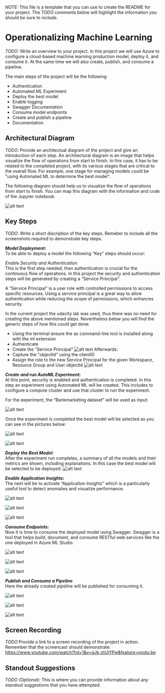 *NOTE:* This file is a template that you can use to create the README for your project. The *TODO* comments below will highlight the information you should be sure to include.


# Operationalizing Machine Learning

*TODO:* Write an overview to your project.
In this project we will use Azure to configure a cloud-based machine learning production model, deploy it, and consume it. At the same time we will also create, publish, and consume a pipeline.

The main steps of the project will be the following:

- Authentication
- Automated ML Experiment
- Deploy the best model
- Enable logging
- Swagger Documentation
- Consume model endpoints
- Create and publish a pipeline
- Documentation

## Architectural Diagram
*TODO*: Provide an architectual diagram of the project and give an introduction of each step. An architectural diagram is an image that helps visualize the flow of operations from start to finish. In this case, it has to be related to the completed project, with its various stages that are critical to the overall flow. For example, one stage for managing models could be "using Automated ML to determine the best model". 

The following diagram should help us to visualize the flow of operations from start to finish.
You can map this diagram with the information and code of the Jupyter notebook. 

![alt text](https://github.com/MarceloLandaverde/udacity-operationalizing-ml/blob/master/Arc_Diagramm.PNG)

## Key Steps
*TODO*: Write a short discription of the key steps. Remeber to include all the screenshots required to demonstrate key steps. 

***Model Deployment:*** \
To be able to deploy a model the following “Key” steps should occur:

*Enable Security and Authentication* \
This is the first step needed, then authentication is crucial for the continuous flow of operations. In this project the security and authentication steps will be generated by creating a “Service Principal”.

A “Service Principal” is a user role with controlled permissions to access specific resources. Using a service principal is a great way to allow authentication while reducing the scope of permissions, which enhances security.

In the current project the udacity lab was used, thus there was no need for creating the above mentioned steps. Nevertheless below you will find the generic steps of how this could get done:

- Using the terminal ensure the az command-line tool is installed along with the ml extension
- Authenticate
- Create the “Service Principal” 
![alt text](https://github.com/MarceloLandaverde/udacity-operationalizing-ml/blob/master/1_Creating_SP.PNG)
Afterwards:
- Capture the "objectId" using the clientID
- Assign the role to the new Service Principal for the given Workspace, Resource Group and User objectId
![alt text](https://github.com/MarceloLandaverde/udacity-operationalizing-ml/blob/master/2_Creating_SP_Role_Owner.PNG)

***Create and run AutoML Experiment:*** \
At this point, security is enabled and authentication is completed. In this step an experiment using Automated ML will be created. This includes to configure a compute cluster and use that cluster to run the experiment.

For the experiment, the “Bankmarketing dataset” will be used as input:

![alt text](https://github.com/MarceloLandaverde/udacity-operationalizing-ml/blob/master/1-Registered_Datasets.PNG)

Once the experiment is completed the best model will be selected as you can see in the pictures below:

![alt text](https://github.com/MarceloLandaverde/udacity-operationalizing-ml/blob/master/2-Run_Completed.PNG)

![alt text](https://github.com/MarceloLandaverde/udacity-operationalizing-ml/blob/master/3-Best_Model.PNG)

***Deploy the Best Model:***\
After the experiment run completes, a summary of all the models and their metrics are shown, including explanations. In this case the best model will be selected to be deployed.
![alt text](https://github.com/MarceloLandaverde/udacity-operationalizing-ml/blob/master/3-Best_Model.PNG)

***Enable Application Insights:***\
The next will be to activate “Application Insights” which is a particularly useful tool to detect anomalies and visualize performance.

![alt text](https://github.com/MarceloLandaverde/udacity-operationalizing-ml/blob/master/4-Application_Insights.PNG)

![alt text](https://github.com/MarceloLandaverde/udacity-operationalizing-ml/blob/master/4.1-LogsPY.PNG)

![alt text](https://github.com/MarceloLandaverde/udacity-operationalizing-ml/blob/master/4.2-LogsPYCommandLine.PNG)

***Consume Endpoints:***\
Now it is time to consume the deployed model using Swagger. Swagger is a tool that helps build, document, and consume RESTful web services like the one deployed in Azure ML Studio.

![alt text](https://github.com/MarceloLandaverde/udacity-operationalizing-ml/blob/master/localhost9000.PNG)

![alt text](https://github.com/MarceloLandaverde/udacity-operationalizing-ml/blob/master/5-Swagger_Instance.PNG)

![alt text](https://github.com/MarceloLandaverde/udacity-operationalizing-ml/blob/master/6-Consume_End_Point.PNG)

***Publish and Consume a Pipeline***\
Here the already created pipeline will be published for consuming it.

![alt text](https://github.com/MarceloLandaverde/udacity-operationalizing-ml/blob/master/7-Pipeline_Published_and_Active.PNG)

![alt text](https://github.com/MarceloLandaverde/udacity-operationalizing-ml/blob/master/8-AutoMLModule.PNG)

![alt text](https://github.com/MarceloLandaverde/udacity-operationalizing-ml/blob/master/9-Run_Details_Widget.PNG)


## Screen Recording
*TODO* Provide a link to a screen recording of the project in action. Remember that the screencast should demonstrate:
https://www.youtube.com/watch?hd=1&v=gJk-ztUjYPw&feature=youtu.be


## Standout Suggestions
*TODO (Optional):* This is where you can provide information about any standout suggestions that you have attempted.
 
